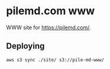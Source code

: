 # pilemd.com www

WWW site for https://pilemd.com/.

## Deploying

```
aws s3 sync ./site/ s3://pile-md-www/
```
